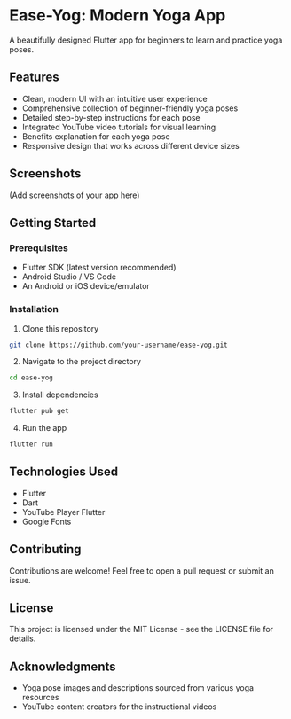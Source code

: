 # Ease-Yog: Modern Yoga App

A beautifully designed Flutter app for beginners to learn and practice yoga poses.

## Features

- Clean, modern UI with an intuitive user experience
- Comprehensive collection of beginner-friendly yoga poses
- Detailed step-by-step instructions for each pose
- Integrated YouTube video tutorials for visual learning
- Benefits explanation for each yoga pose
- Responsive design that works across different device sizes

## Screenshots

(Add screenshots of your app here)

## Getting Started

### Prerequisites

- Flutter SDK (latest version recommended)
- Android Studio / VS Code
- An Android or iOS device/emulator

### Installation

1. Clone this repository
```bash
git clone https://github.com/your-username/ease-yog.git
```

2. Navigate to the project directory
```bash
cd ease-yog
```

3. Install dependencies
```bash
flutter pub get
```

4. Run the app
```bash
flutter run
```

## Technologies Used

- Flutter
- Dart
- YouTube Player Flutter
- Google Fonts

## Contributing

Contributions are welcome! Feel free to open a pull request or submit an issue.

## License

This project is licensed under the MIT License - see the LICENSE file for details.

## Acknowledgments

- Yoga pose images and descriptions sourced from various yoga resources
- YouTube content creators for the instructional videos
